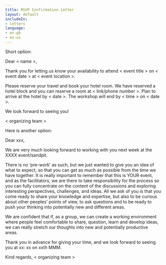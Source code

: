```yaml
---
title: RSVP Confirmation Letter
layout: default
includeIn: 
- letters
language:
- en-gb
- en-us
---
```

Short option: 

Dear < name >,

Thank you for letting us know your availability to attend < event title > on < event date > at < event location >.
 
Please reserve your travel and book your hotel room. We have reserved a hotel block and you can reserve a room at < link/phone number >. Plan to arrive at the hotel by < date >. The workshop will end by < time > on < date >. 
 
We look forward to seeing you!
 
< organizing team >


Here is another option: 

Dear xxx,

We are very much looking forward to working with you next week at the XXXX event/sandpit.

There is no ‘pre-work’ as such, but we just wanted to give you an idea of what to expect, so that you can get as much as possible from the time we have together. It is really important to remember that this is YOUR event, and as the facilitators, we are there to take responsibility for the process so you can fully concentrate on the content of the discussions and exploring interesting perspectives, challenges, and ideas. All we ask of you is that you come ready to share your knowledge and expertise, but also to be curious about other peoples’ points of view, to ask questions and to be ready to push your thinking into potentially new and different areas.

We are confident that if, as a group, we can create a working environment where people feel comfortable to share, question, learn and develop ideas, we can really stretch our thoughts into new and potentially productive areas.

Thank you in advance for giving your time, and we look forward to seeing you at xx: xx on xxth MMM.

Kind regards,
< organizing team >